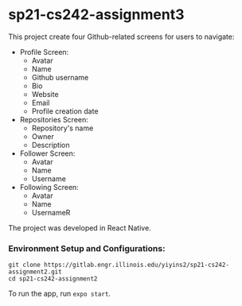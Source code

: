 # sp21-cs242-assignment3

This project create four Github-related screens for users to navigate: 

- Profile Screen: 
  - Avatar
  - Name
  - Github username
  - Bio
  - Website 
  - Email 
  - Profile creation date 
- Repositories Screen: 
  - Repository's name
  - Owner
  - Description
- Follower Screen: 
  - Avatar
  - Name 
  - Username
- Following Screen: 
  - Avatar
  - Name 
  - UsernameR

The project was developed in React Native. 

### Environment Setup and Configurations: 
```
git clone https://gitlab.engr.illinois.edu/yiyins2/sp21-cs242-assignment2.git 
cd sp21-cs242-assignment2
```
To run the app, run `expo start`. 
